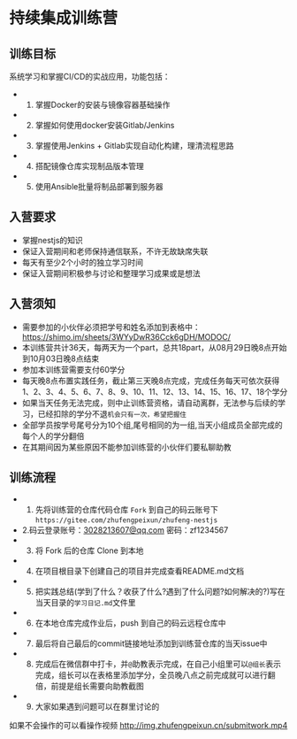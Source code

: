 # 持续集成训练营

## 训练目标
系统学习和掌握CI/CD的实战应用，功能包括： 

- 1. 掌握Docker的安装与镜像容器基础操作
- 2. 掌握如何使用docker安装Gitlab/Jenkins
- 3. 掌握使用Jenkins + Gitlab实现自动化构建，理清流程思路
- 4. 搭配镜像仓库实现制品版本管理
- 5. 使用Ansible批量将制品部署到服务器

## 入营要求
- 掌握nestjs的知识
- 保证入营期间和老师保持通信联系，不许无故缺席失联
- 每天有至少2个小时的独立学习时间
- 保证入营期间积极参与讨论和整理学习成果或是想法

## 入营须知
- 需要参加的小伙伴必须把学号和姓名添加到表格中：https://shimo.im/sheets/3WYyDwR36Cck6gDH/MODOC/
- 本训练营共计36天，每两天为一个part，总共18part，从08月29日晚8点开始到10月03日晚8点结束 
- 参加本训练营需要支付60学分
- 每天晚8点布置实践任务，截止第三天晚8点完成，完成任务每天可依次获得 1、2、3、4、5、6、7、8、9、10、11、12、13、14、15、16、17、18个学分
- 如果当天任务无法完成，则中止训练营资格，请自动离群，无法参与后续的学习，已经扣除的学分不退`机会只有一次，希望把握住`
- 全部学员按学号尾号分为10个组,尾号相同的为一组,当天小组成员全部完成的每个人的学分翻倍
- 在其期间因为某些原因不能参加训练营的小伙伴们要私聊助教

## 训练流程
- 1. 先将训练营的仓库代码仓库 `Fork` 到自己的码云账号下 `https://gitee.com/zhufengpeixun/zhufeng-nestjs`
-  2.码云登录账号：3028213607@qq.com 密码：zf1234567
- 3. 将 Fork 后的仓库 Clone 到本地
- 4. 在项目根目录下创建自己的项目并完成查看README.md文档
- 5. 把实践总结(学到了什么？收获了什么?遇到了什么问题?如何解决的?)写在当天目录的`学习日记.md`文件里
- 6. 在本地仓库完成作业后，push 到自己的码云远程仓库中
- 7. 最后将自己最后的commit链接地址添加到训练营仓库的当天issue中
- 8. 完成后在微信群中打卡，并`@`助教表示完成，在自己小组里可以`@组长`表示完成，组长可以在表格里添加学分，全员晚八点之前完成就可以进行翻倍，前提是组长需要向助教截图
- 9. 大家如果遇到问题可以在群里讨论的

如果不会操作的可以看操作视频  http://img.zhufengpeixun.cn/submitwork.mp4



